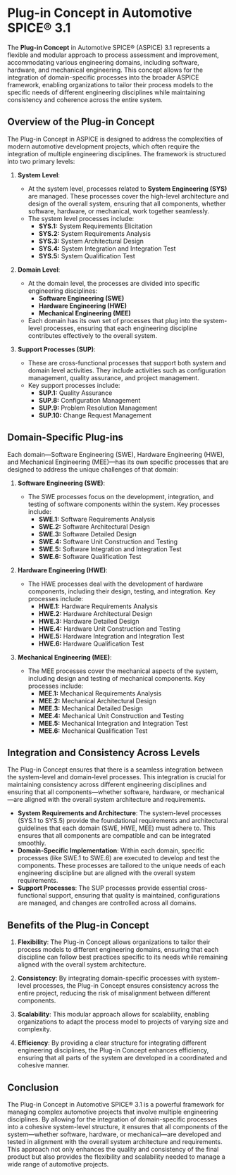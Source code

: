 # Plug-in Concept in Automotive SPICE® 3.1

The **Plug-in Concept** in Automotive SPICE® (ASPICE) 3.1 represents a flexible and modular approach to process assessment and improvement, accommodating various engineering domains, including software, hardware, and mechanical engineering. This concept allows for the integration of domain-specific processes into the broader ASPICE framework, enabling organizations to tailor their process models to the specific needs of different engineering disciplines while maintaining consistency and coherence across the entire system.

## **Overview of the Plug-in Concept**

The Plug-in Concept in ASPICE is designed to address the complexities of modern automotive development projects, which often require the integration of multiple engineering disciplines. The framework is structured into two primary levels:

1. **System Level**:
   - At the system level, processes related to **System Engineering (SYS)** are managed. These processes cover the high-level architecture and design of the overall system, ensuring that all components, whether software, hardware, or mechanical, work together seamlessly.
   - The system level processes include:
     - **SYS.1:** System Requirements Elicitation
     - **SYS.2:** System Requirements Analysis
     - **SYS.3:** System Architectural Design
     - **SYS.4:** System Integration and Integration Test
     - **SYS.5:** System Qualification Test

2. **Domain Level**: 
   - At the domain level, the processes are divided into specific engineering disciplines:
     - **Software Engineering (SWE)**
     - **Hardware Engineering (HWE)**
     - **Mechanical Engineering (MEE)**
   - Each domain has its own set of processes that plug into the system-level processes, ensuring that each engineering discipline contributes effectively to the overall system.

3. **Support Processes (SUP)**: 
   - These are cross-functional processes that support both system and domain level activities. They include activities such as configuration management, quality assurance, and project management.
   - Key support processes include:
     - **SUP.1:** Quality Assurance
     - **SUP.8:** Configuration Management
     - **SUP.9:** Problem Resolution Management
     - **SUP.10:** Change Request Management

## **Domain-Specific Plug-ins**

Each domain—Software Engineering (SWE), Hardware Engineering (HWE), and Mechanical Engineering (MEE)—has its own specific processes that are designed to address the unique challenges of that domain:

1. **Software Engineering (SWE)**:
   - The SWE processes focus on the development, integration, and testing of software components within the system. Key processes include:
     - **SWE.1:** Software Requirements Analysis
     - **SWE.2:** Software Architectural Design
     - **SWE.3:** Software Detailed Design
     - **SWE.4:** Software Unit Construction and Testing
     - **SWE.5:** Software Integration and Integration Test
     - **SWE.6:** Software Qualification Test

2. **Hardware Engineering (HWE)**:
   - The HWE processes deal with the development of hardware components, including their design, testing, and integration. Key processes include:
     - **HWE.1:** Hardware Requirements Analysis
     - **HWE.2:** Hardware Architectural Design
     - **HWE.3:** Hardware Detailed Design
     - **HWE.4:** Hardware Unit Construction and Testing
     - **HWE.5:** Hardware Integration and Integration Test
     - **HWE.6:** Hardware Qualification Test

3. **Mechanical Engineering (MEE)**:
   - The MEE processes cover the mechanical aspects of the system, including design and testing of mechanical components. Key processes include:
     - **MEE.1:** Mechanical Requirements Analysis
     - **MEE.2:** Mechanical Architectural Design
     - **MEE.3:** Mechanical Detailed Design
     - **MEE.4:** Mechanical Unit Construction and Testing
     - **MEE.5:** Mechanical Integration and Integration Test
     - **MEE.6:** Mechanical Qualification Test

## **Integration and Consistency Across Levels**

The Plug-in Concept ensures that there is a seamless integration between the system-level and domain-level processes. This integration is crucial for maintaining consistency across different engineering disciplines and ensuring that all components—whether software, hardware, or mechanical—are aligned with the overall system architecture and requirements.

- **System Requirements and Architecture**: The system-level processes (SYS.1 to SYS.5) provide the foundational requirements and architectural guidelines that each domain (SWE, HWE, MEE) must adhere to. This ensures that all components are compatible and can be integrated smoothly.
- **Domain-Specific Implementation**: Within each domain, specific processes (like SWE.1 to SWE.6) are executed to develop and test the components. These processes are tailored to the unique needs of each engineering discipline but are aligned with the overall system requirements.
- **Support Processes**: The SUP processes provide essential cross-functional support, ensuring that quality is maintained, configurations are managed, and changes are controlled across all domains.

## **Benefits of the Plug-in Concept**

1. **Flexibility**: The Plug-in Concept allows organizations to tailor their process models to different engineering domains, ensuring that each discipline can follow best practices specific to its needs while remaining aligned with the overall system architecture.
  
2. **Consistency**: By integrating domain-specific processes with system-level processes, the Plug-in Concept ensures consistency across the entire project, reducing the risk of misalignment between different components.

3. **Scalability**: This modular approach allows for scalability, enabling organizations to adapt the process model to projects of varying size and complexity.

4. **Efficiency**: By providing a clear structure for integrating different engineering disciplines, the Plug-in Concept enhances efficiency, ensuring that all parts of the system are developed in a coordinated and cohesive manner.

## Conclusion

The Plug-in Concept in Automotive SPICE® 3.1 is a powerful framework for managing complex automotive projects that involve multiple engineering disciplines. By allowing for the integration of domain-specific processes into a cohesive system-level structure, it ensures that all components of the system—whether software, hardware, or mechanical—are developed and tested in alignment with the overall system architecture and requirements. This approach not only enhances the quality and consistency of the final product but also provides the flexibility and scalability needed to manage a wide range of automotive projects.